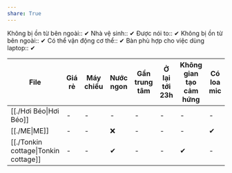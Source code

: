 ```yaml
---
share: True
---
```

Không bị ồn từ bên ngoài:: ✔
Nhà vệ sinh:: ✔
Được nói to:: ✔
Không bị ồn từ bên ngoài:: ✔
Có thể vận động cơ thể:: ✔
Bàn phù hợp cho việc dùng laptop:: ✔

| File                                                                                                                               | Giá rẻ | Máy chiếu | Nước ngon | Gần trung tâm | Ở lại tới 23h | Không gian tạo cảm hứng | Có loa mic |
| ---------------------------------------------------------------------------------------------------------------------------------- | ------ | --------- | --------- | ------------- | ------------- | ----------------------- | ---------- |
| [[./Hơi Béo\|Hơi Béo]]               | \-     | \-        | \-        | \-            | \-            | \-                      | \-         |
| [[./ME\|ME]]                         | \-     | \-        | ❌         | \-            | \-            | \-                      | ✔          |
| [[./Tonkin cottage\|Tonkin cottage]] | \-     | \-        | ✔         | \-            | \-            | ✔                       | \-         |

